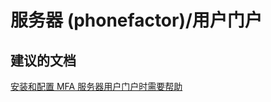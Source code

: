 <properties
    pageTitle="服务器 (phonefactor)/用户门户"
    description="服务器 (phonefactor)/用户门户"
    service="microsoft.multifactorauthentication"
    resource=""
    authors="aashu"
    displayOrder=""
    selfHelpType="generic"
    supportTopicIds="32336339"
    resourceTags=""
    productPesIds="14947"
    cloudEnvironments="public"
/>


# 服务器 (phonefactor)/用户门户


## **建议的文档**
[安装和配置 MFA 服务器用户门户时需要帮助](https://azure.microsoft.com/documentation/articles/multi-factor-authentication-get-started-portal/)



<!--HONumber=Jul16_HO4-->


